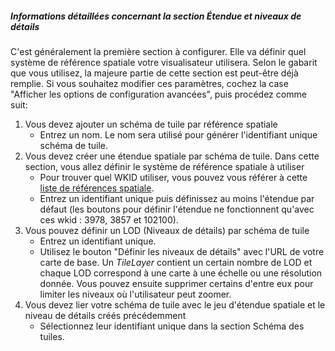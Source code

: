 ##### Informations détaillées concernant la section _Étendue et niveaux de détails_

C'est généralement la première section à configurer. Elle va définir quel système de référence spatiale votre visualisateur
utilisera. Selon le gabarit que vous utilisez, la majeure partie de cette section est peut-être déjà remplie. Si vous souhaitez
modifier ces paramètres, cochez la case "Afficher les options de configuration avancées", puis procédez comme suit:

1. Vous devez ajouter un schéma de tuile par référence spatiale
    * Entrez un nom. Le nom sera utilisé pour générer l'identifiant unique schéma de tuile.
2. Vous devez créer une étendue spatiale par schéma de tuile. Dans cette section, vous allez définir le système de référence spatiale à utiliser
    * Pour trouver quel WKID utiliser, vous pouvez vous référer à cette
    <a href="http://spatialreference.org/ref/" target="_blank">liste de références spatiale</a>.
    * Entrez un identifiant unique puis définissez au moins l'étendue par défaut (les boutons pour définir l'étendue ne fonctionnent qu'avec ces wkid : 3978, 3857 et 102100).
3. Vous pouvez définir un LOD (Niveaux de détails) par schéma de tuile
    * Entrez un identifiant unique.
    * Utilisez le bouton "Définir les niveaux de détails" avec l'URL de votre carte de base. Un _TileLayer_ contient un
    certain nombre de LOD et chaque LOD correspond à une carte à une échelle ou une résolution donnée. Vous pouvez ensuite
    supprimer certains d'entre eux pour limiter les niveaux où l'utilisateur peut zoomer.
4. Vous devez lier votre schéma de tuile avec le jeu d'étendue spatiale et le niveau de détails créés précédemment
    * Sélectionnez leur identifiant unique dans la section Schéma des tuiles.
